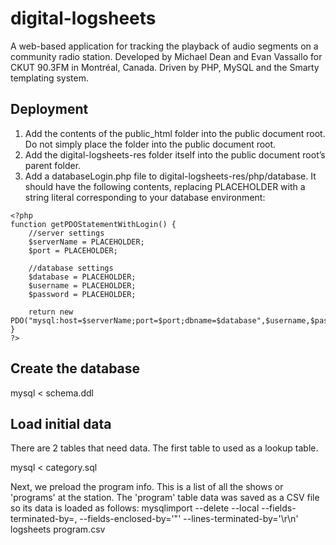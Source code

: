 # digital-logsheets

A web-based application for tracking the playback of audio segments on a community radio station. Developed by Michael Dean and Evan Vassallo for CKUT 90.3FM in Montréal, Canada. Driven by PHP, MySQL and the Smarty templating system.

## Deployment

1. Add the contents of the public_html folder into the public document root. Do not simply place the folder into the public document root.
2. Add the digital-logsheets-res folder itself into the public document root’s parent folder.
3. Add a databaseLogin.php file to digital-logsheets-res/php/database. It should have the following contents, replacing PLACEHOLDER with a string literal corresponding to your database environment:

```
<?php
function getPDOStatementWithLogin() {
    //server settings
    $serverName = PLACEHOLDER;
    $port = PLACEHOLDER;

    //database settings
    $database = PLACEHOLDER;
    $username = PLACEHOLDER;
    $password = PLACEHOLDER;

    return new PDO("mysql:host=$serverName;port=$port;dbname=$database",$username,$password);
}
?>
```


## Create the database

mysql < schema.ddl

## Load initial data

There are 2 tables that need data.
The first table to used as a lookup table.

mysql < category.sql

Next, we preload the program info. This is a list of all the shows or 'programs' at the station.
The 'program' table data  was saved as a CSV file so its data is loaded as follows:
mysqlimport --delete --local --fields-terminated-by=, --fields-enclosed-by='"' --lines-terminated-by='\r\n' logsheets program.csv

